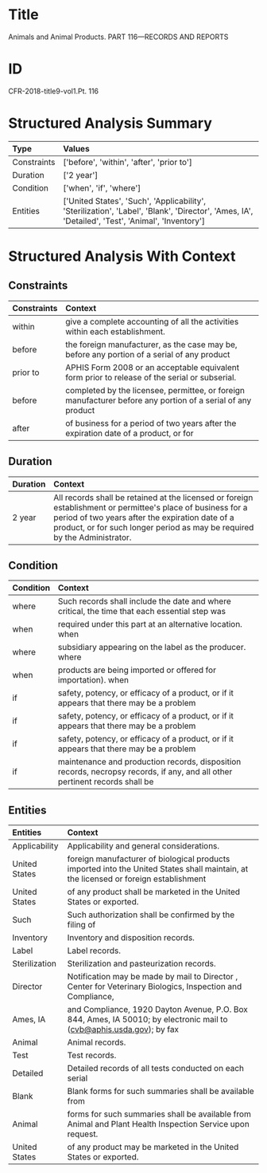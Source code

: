 # Title

 Animals and Animal Products. PART 116—RECORDS AND REPORTS


# ID

 CFR-2018-title9-vol1.Pt. 116


# Structured Analysis Summary

| Type        | Values                                                                                                                                           |
|:------------|:-------------------------------------------------------------------------------------------------------------------------------------------------|
| Constraints | ['before', 'within', 'after', 'prior to']                                                                                                        |
| Duration    | ['2 year']                                                                                                                                       |
| Condition   | ['when', 'if', 'where']                                                                                                                          |
| Entities    | ['United States', 'Such', 'Applicability', 'Sterilization', 'Label', 'Blank', 'Director', 'Ames, IA', 'Detailed', 'Test', 'Animal', 'Inventory'] |


# Structured Analysis With Context

 


## Constraints

| Constraints   | Context                                                                                                     |
|:--------------|:------------------------------------------------------------------------------------------------------------|
| within        | give a complete accounting of all the activities within  each establishment.                                |
| before        | the foreign manufacturer, as the case may be, before any portion of a serial of any product                 |
| prior to      | APHIS Form 2008 or an acceptable equivalent form prior to  release of the serial or subserial.              |
| before        | completed by the licensee, permittee, or foreign manufacturer before any portion of a serial of any product |
| after         | of business for a period of two years after the expiration date of a product, or for                        |


## Duration

| Duration   | Context                                                                                                                                                                                                                                      |
|:-----------|:---------------------------------------------------------------------------------------------------------------------------------------------------------------------------------------------------------------------------------------------|
| 2 year     | All records shall be retained at the licensed or foreign establishment or permittee's place of business for a period of two years after the expiration date of a product, or for such longer period as may be required by the Administrator. |


## Condition

| Condition   | Context                                                                                                                     |
|:------------|:----------------------------------------------------------------------------------------------------------------------------|
| where       | Such records shall include the date and  where critical, the time that each essential step was                              |
| when        | required under this part at an alternative location. when                                                                   |
| where       | subsidiary appearing on the label as the producer. where                                                                    |
| when        | products are being imported or offered for importation). when                                                               |
| if          | safety, potency, or efficacy of a product, or if it appears that there may be a problem                                     |
| if          | safety, potency, or efficacy of a product, or if it appears that there may be a problem                                     |
| if          | safety, potency, or efficacy of a product, or if it appears that there may be a problem                                     |
| if          | maintenance and production records, disposition records, necropsy records, if any, and all other pertinent records shall be |


## Entities

| Entities      | Context                                                                                                                              |
|:--------------|:-------------------------------------------------------------------------------------------------------------------------------------|
| Applicability | Applicability  and general considerations.                                                                                           |
| United States | foreign manufacturer of biological products imported into the United States shall maintain, at the licensed or foreign establishment |
| United States | of any product shall be marketed in the United States  or exported.                                                                  |
| Such          | Such authorization shall be confirmed by the filing of                                                                               |
| Inventory     | Inventory  and disposition records.                                                                                                  |
| Label         | Label  records.                                                                                                                      |
| Sterilization | Sterilization  and pasteurization ­records.                                                                                          |
| Director      | Notification may be made by mail to  Director , Center for Veterinary Biologics, Inspection and Compliance,                          |
| Ames, IA      | and Compliance, 1920 Dayton Avenue, P.O. Box 844, Ames, IA 50010; by electronic mail to (cvb@aphis.usda.gov); by fax                 |
| Animal        | Animal  records.                                                                                                                     |
| Test          | Test  records.                                                                                                                       |
| Detailed      | Detailed records of all tests conducted on each serial                                                                               |
| Blank         | Blank forms for such summaries shall be available from                                                                               |
| Animal        | forms for such summaries shall be available from Animal  and Plant Health Inspection Service upon request.                           |
| United States | of any product may be marketed in the United States  or exported.                                                                    |


